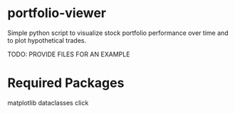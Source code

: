 # portfolio-viewer
Simple python script to visualize stock portfolio performance over time and to plot hypothetical trades.

TODO: PROVIDE FILES FOR AN EXAMPLE

# Required Packages
matplotlib
dataclasses
click